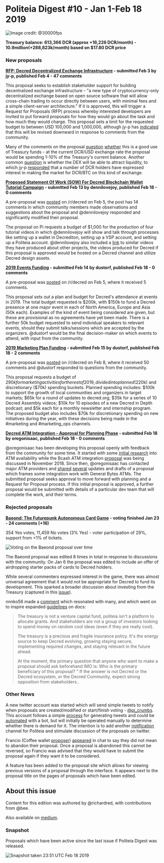 # Politeia Digest #10 - Jan 1-Feb 18 2019

![Image credit: @30000fps](img/issue010/010-title.png "Image credit: @30000fps")

**Treasury balance: 613,366 DCR (approx +16,226 DCR/month) - $10.9 million (+$288,823k/month) based on $17.80 DCR price**

### New proposals

**[RFP: Decred Decentralized Exchange Infrastructure](https://proposals.decred.org/proposals/5431da8ff4eda8cdbf8f4f2e08566ffa573464b97ef6d6bae78e749f27800d3a) - submitted Feb 3 by jy-p, published Feb 4 - 47 comments**

This proposal seeks to establish stakeholder support for building decentralized exchange infrastructure - "a new type of cryptocurrency-only decentralized exchange based on open source software that will allow cross-chain trading to occur directly between users, with minimal fees and a simple client-server architecture." If it is approved, this will trigger a Request for Proposals (RFP) process whereby interested developers are invited to put forward proposals for how they would go about the task and how much they would charge. This proposal sets a limit for the requested budget to between USD 100,000 and 1,000,000, although jy-p has [indicated](https://proposals.decred.org/proposals/5431da8ff4eda8cdbf8f4f2e08566ffa573464b97ef6d6bae78e749f27800d3a/comments/17) that this will be revised downward in response to comments from the community.

Many of the comments on the proposal [question](https://proposals.decred.org/proposals/5431da8ff4eda8cdbf8f4f2e08566ffa573464b97ef6d6bae78e749f27800d3a/comments/3) [whether](https://proposals.decred.org/proposals/5431da8ff4eda8cdbf8f4f2e08566ffa573464b97ef6d6bae78e749f27800d3a/comments/4) this is a good use of Treasury funds - at the current DCR/USD exchange rate the proposal would be spending 1-10% of the Treasury's current balance. Another common [question](https://proposals.decred.org/proposals/5431da8ff4eda8cdbf8f4f2e08566ffa573464b97ef6d6bae78e749f27800d3a/comments/5) is whether the DEX will be able to attract liquidity, to which jy-p [responded](https://proposals.decred.org/proposals/5431da8ff4eda8cdbf8f4f2e08566ffa573464b97ef6d6bae78e749f27800d3a/comments/14) that a number of DCR holders have expressed interest in making the market for DCR/BTC on this kind of exchange.

**[Proposed Statement Of Work (SOW) For Decred Blockchain Wallet Tutorial Campaign](https://proposals.decred.org/proposals/a3def199af812b796887f4eae22e11e45f112b50c2e17252c60ed190933ec14f) - submitted Feb 13 by dennilovejoy, published Feb 18 - 0 comments**

A pre-proposal was [posted](https://www.reddit.com/r/decred/comments/anksg2/proposed_statement_of_work_sow_for_decred/) on /r/decred on Feb 5, the post has 14 comments in which community members made observations and suggestions about the proposal and @dennilovejoy responded and significantly modified their proposal.

The proposal on Pi requests a budget of $1,000 for the production of four tutorial videos in which @dennilovejoy will show and talk through processes like setting up a wallet in Decrediton, setting up a VSP account, and setting up a Politeia account. @dennilovejoy also included a [link](https://www.youtube.com/watch?v=HKwnEpFDN3Q&list=PLMBYy3lWO3Dmx-xHInb66OPcYQgmmcOEt) to similar videos they have produced about other projects, the videos produced for Decred if this proposal is approved would be hosted on a Decred channel and utilize Decred design assets.

**[2019 Events Funding](https://proposals.decred.org/proposals/d3e7f159b9680c059a3d4b398de2c8f6627108f28b7d61a3f10397acb4b5e509) - submitted Feb 14 by dustorf, published Feb 18 - 0 comments**

A pre-proposal was [posted](https://www.reddit.com/r/decred/comments/anhh8n/proposal_to_get_events_spending_approved_via/) on /r/decred on Feb 5, where it received 5 comments.

This proposal sets out a plan and budget for Decred's attendance at events in 2019. The total budget requested is $200k, with $150k to fund a Decred presence at one major event in each of North America, Europe and Asia (50k each). Examples of the kind of event being considered are given, but these are provisional as no agreements have yet been made. There is a further 50k budget requested to send individual speakers to relevant events, should they submit talks/sessions which are accepted by the organizers. @dustorf would be the final decision-maker on which events to attend, with input from the community.

**[2019 Marketing Plan Funding](https://proposals.decred.org/proposals/c84a76685e4437a15760033725044a15ad832f68f9d123eb837337060a09f86e) - submitted Feb 15 by dustorf, published Feb 18 - 2 comments**

A pre-proposal was [posted](https://www.reddit.com/r/decred/comments/aolr79/politeia_proposal_to_fund_marketing_ops_for_2019/) on /r/decred on Feb 8, where it received 50 comments and @dustorf responded to questions from the community.

This proposal requests a budget of $290k for marketing activities for the rest of 2019, divided into planned ($220k) and discretionary ($70k) spending buckets. Planned spending includes: $100k to support the growth of local communities and organizers in target markets; $65k for a round of updates to decred.org; $35k for a series of 10 Decred Assembly videos; $10k for 10 episodes of a new Decred in Depth podcast; and $5k each for a monthly newsletter and internship program. The proposed budget also includes $70k for discretionary spending on new initiatives during the year, with these decisions being made in the #marketing and #marketing_ops channels.

**[Decred ATM Integration - Approval for Planning Phase](https://proposals.decred.org/proposals/aea224a561cfed183f514a9ac700d68ba8a6c71dfbee71208fb9bff5fffab51d) - submitted Feb 18 by oregonisaac, published Feb 18 - 0 comments**

@oregonisaac has been developing this proposal openly with feedback from the community for some time. It started with some [initial research](https://proposals.decred.org/proposals/bb7e19283d5c65fed598d5a2f4afcc2b5d2eab187b9cb84fc4304430f80b5ad1/comments/22) into ATM availability while the Bcash ATM integration [proposal](https://proposals.decred.org/proposals/bb7e19283d5c65fed598d5a2f4afcc2b5d2eab187b9cb84fc4304430f80b5ad1) was being discussed in November 2018. Since then, @oregonisaac has contacted major ATM providers and [shared](http://zer0byte.com/zeropastebin/?486d12a5d9413a9e#EOvkXU8zNW0fQZOEExMCr9Lf04BdK3hyuic7ZqyrVus=) [several](https://gist.github.com/oregonisaac/c25bac8e0ee9d4e99997b230885296eb) updates and drafts of a proposal which frames some integration work with General Bytes ATMs. The submitted proposal seeks approval to move forward with planning and a Request for Proposal process. If this initial proposal is approved, a further proposal would be submitted with details of a particular dev team that will complete the work, and their terms.

### Rejected proposals

**[Baeond: The Futurepunk Autonomous Card Game](https://proposals.decred.org/proposals/f545b359fcf1b40b356e9cb556cb422cc7ff01b628b577f804cdc45ce414f5dd) - voting finished Jan 23 - 24 comments (+16)**

354 Yes votes, 11,459 No votes (3% Yes) - voter participation of 29%, support from <1% of tickets.

![Voting on the Baeond proposal over time](img/issue010/Baeond-proposal-voting-over-time.png "Voting on the Baeond proposal over time. Top: cumulative votes per commit; Middle: Approval rate per commit; Bottom: Yes & No votes per commit.")

The Baeond proposal was edited 8 times in total in response to discussions with the community. On Jan 6 the proposal was edited to include an offer of airdropping starter packs of cards to Decred holders.

While several commenters expressed interest in the game, there was almost universal agreement that it would not be appropriate for Decred to fund its development. This sparked a broader discussion about investing from the Treasury (captured in this [issue](https://github.com/xaur/decred-issues/issues/61)).

nnnko56 made a [comment](https://proposals.decred.org/proposals/f545b359fcf1b40b356e9cb556cb422cc7ff01b628b577f804cdc45ce414f5dd/comments/14) which resonated with many, and which went on to inspire expanded [guidelines](https://docs.decred.org/governance/politeia/proposal-guidelines/) on docs:

> The treasury is not a venture capital fund, politeia isn't a platform to allocate grants. And stakeholders are not a group of investors looking to spend money on random cool ideas (even if they are really cool).
> 
> The treasury is a precious and fragile insurance policy. It's the energy source to keep Decred evolving, growing staying secure, implementing required changes, and staying relevant in the future ahead.
> 
> At the moment, the primary question that anyone who want to make a proposal should ask beforehand IMO is: Who is the primary beneficiary of this proposal? " If the answer is not Decred or the Decred ecosystem, or the Decred Community, expect strong opposition from stakeholders..

### Other News

A new twitter account was started which will send simple tweets to notify when proposals are created/modified or start/finish voting - [@pi_crumbs](https://twitter.com/pi_crumbs). This account follows a simple [process](https://gist.github.com/RichardRed0x/33b5685c73e89155da3d728a0eaa4a9b) for generating tweets and could be [automated](https://github.com/xaur/decred-issues/issues/102) with a bot, but will initially be operated manually to determine whether there is demand for it. The intention is to add another [notification](https://github.com/xaur/decred-issues/issues/24) channel for Politeia and stimulate discussion of the proposals on twitter.

Francio (Coffee wallet [proposer](https://proposals.decred.org/proposals/45de9806c952c5ffc2fc6782fddbc74c852c26e3fb0e950144b92d75082c4731)) [appeared](https://matrix.to/#/!MgQoetFiyjrHAywokv:decred.org/$15467875879232uBQcG:decred.org?via=decred.org&via=matrix.org&via=zettaport.com&via=gwusbdhdu.org) in chat to say they did not mean to abandon their proposal. Once a proposal is abandoned this cannot be reversed, so Francio was advised that they would have to submit the proposal again if they want it to be considered.

A feature has been added to the proposal site which allows for viewing previous versions of a proposal through the interface. It appears next to the proposal title on the pages of proposals which have been edited.

## About this issue

Content for this edition was authored by @richardred, with contributions from @bee.

Also available on [medium](https://medium.com/politeia-digest/issue-10-jan-1-feb-18-2018-202cde71a19d).

### Snapshot

Proposals which have been active since the last issue if Politeia Digest was released.

![Snapshot taken 23:51 UTC Feb 18 2019](img/issue010/010-snapshot.png "Snapshot taken 23:51 UTC Feb 18 2019")
